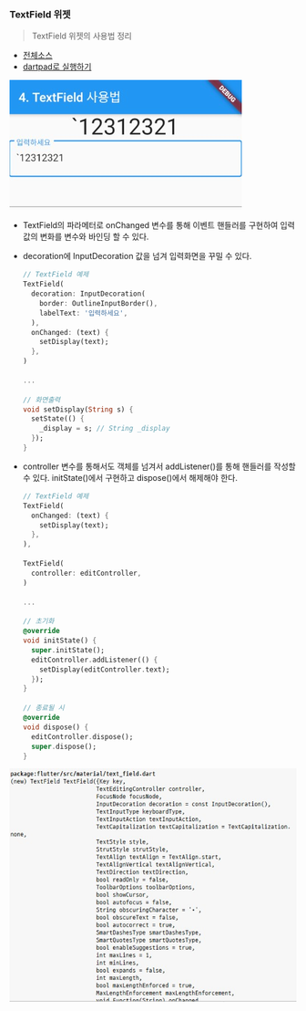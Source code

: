 ### TextField 위젯 
> TextField 위젯의 사용법 정리

- [전체소스](../../lib/basic/TextFieldExample.dart)
- [dartpad로 실행하기](https://dartpad.dev/4efcdb304b6e042776716ebef84f062c?null_safety=true)

![](../images/TextFieldExample.jpg)

- TextField의 파라메터로 onChanged 변수를 통해 이벤트 핸들러를 구현하여 입력값의 변화를 변수와 바인딩 할 수 있다.
- decoration에 InputDecoration 값을 넘겨 입력화면을 꾸밀 수 있다.
    ~~~dart
    // TextField 예제
    TextField(
      decoration: InputDecoration(
        border: OutlineInputBorder(),
        labelText: '입력하세요',
      ),
      onChanged: (text) {
        setDisplay(text);
      },   
    )
        
    ...
    
    // 화면출력
    void setDisplay(String s) {
      setState(() {
        _display = s; // String _display
      });
    }
    ~~~

- controller 변수를 통해서도 객체를 넘겨서 addListener()를 통해 핸들러를 작성할 수 있다. initState()에서 구현하고 dispose()에서 해제해야 한다.
    ~~~dart
    // TextField 예제
    TextField(
      onChanged: (text) {
        setDisplay(text);
      },
    ),
        
    TextField(
      controller: editController,
    )
    
    ...
    
    // 초기화
    @override
    void initState() {
      super.initState();
      editController.addListener(() {
        setDisplay(editController.text);
      });
    }

    // 종료될 시
    @override
    void dispose() {
      editController.dispose();
      super.dispose();
    }
    ~~~
![](../images/TextFieldExample2.jpg)

